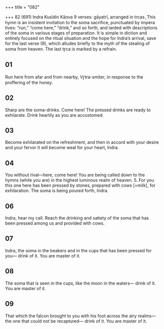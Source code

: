 +++
title = "082"

+++
82 (691)
Indra
Kusīdin Kāṇva
9 verses: gāyatrī, arranged in trcas ̥
This hymn is an insistent invitation to the soma sacrifice, punctuated by impera tives: “run,” “come here,” “drink,” and so forth, and larded with descriptions of the  soma in various stages of preparation. It is simple in diction and entirely focused  on the ritual situation and the hope for Indra’s arrival, save for the last verse (9),  which alludes briefly to the myth of the stealing of soma from heaven. The last tr̥ca  is marked by a refrain.
## 01
Run here from afar and from nearby, Vr̥tra-smiter,
in response to the proffering of the honey.
## 02
Sharp are the soma-drinks. Come here! The pressed drinks are ready to  exhilarate.
Drink heartily as you are accustomed.
## 03
Become exhilarated on the refreshment, and then in accord with your  desire and your fervor
it will become weal for your heart, Indra.
## 04
You without rival—here, come here! You are being called down to the hymns (while you are) in the highest luminous realm of heaven. 5. For you this one here has been pressed by stones, prepared with cows  [=milk], for exhilaration.
The soma is being poured forth, Indra.
## 06
Indra, hear my call. Reach the drinking and satiety
of the soma that has been pressed among us and provided with cows.
## 07
Indra, the soma in the beakers and in the cups that has been pressed  for you—
drink of it. You are master of it.
## 08
The soma that is seen in the cups, like the moon in the waters—
drink of it. You are master of it.
## 09
That which the falcon brought to you with his foot across the airy  realms—the one that could not be recaptured—
drink of it. You are master of it.